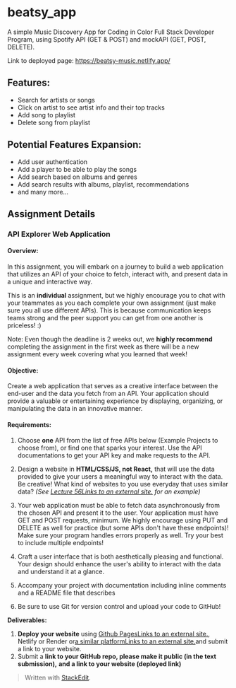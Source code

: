 # beatsy_app
A simple Music Discovery App for Coding in Color Full Stack Developer Program, using Spotify API (GET & POST) and mockAPI (GET, POST, DELETE).

Link to deployed page: https://beatsy-music.netlify.app/

## Features:

- Search for artists or songs
- Click on artist to see artist info and their top tracks
- Add song to playlist
- Delete song from playlist

## Potential Features Expansion:

- Add user authentication
- Add a player to be able to play the songs
- Add search based on albums and genres
- Add search results with albums, playlist, recommendations
- and many more...


## Assignment Details

### **API Explorer Web Application**

#### **Overview:**

In this assignment, you will embark on a journey to build a web application that utilizes an API of your choice to fetch, interact with, and present data in a unique and interactive way.

This is an **individual** assignment, but we highly encourage you to chat with your teammates as you each complete your own assignment (just make sure you all use different APIs). This is because communication keeps teams strong and the peer support you can get from one another is priceless! :)

Note: Even though the deadline is 2 weeks out, we  **highly recommend**  completing the assignment in the first week as there will be a new assignment every week covering what you learned that week!

#### **Objective:**

Create a web application that serves as a creative interface between the end-user and the data you fetch from an API. Your application should provide a valuable or entertaining experience by displaying, organizing, or manipulating the data in an innovative manner.

#### **Requirements:**

1.  Choose  **one** API from the list of free APIs below (Example Projects to choose from), or find one that sparks your interest. Use the API documentations to get your API key and make requests to the API.
2.  Design a website in  **HTML/CSS/JS, not React,** that will use the data provided to give your users a meaningful way to interact with the data. Be creative! What kind of websites to you use everyday that uses similar data?  _(See  [Lecture 56Links to an external site.](https://www.youtube.com/watch?v=GtIdmfBSoHw&list=PLpYu7Wkyi5ruXL-HBsw61NmqZy2yLEqXc&index=62)  for an example)_
3.  Your web application must be able to fetch data asynchronously from the chosen API and present it to the user. Your application must have GET and POST requests, minimum. We highly encourage using PUT and DELETE as well for practice (but some APIs don't have these endpoints)! Make sure your program handles errors properly as well. Try your best to include multiple endpoints!
    
4.  Craft a user interface that is both aesthetically pleasing and functional. Your design should enhance the user's ability to interact with the data and understand it at a glance.
    
5.  Accompany your project with documentation including inline comments and a README file that describes
    
6.  Be sure to use Git for version control and upload your code to GitHub!

**Deliverables:**

1.  **Deploy your website**  using  [Github PagesLinks to an external site.](https://www.youtube.com/watch?v=rbLljKIlxGg&list=PLpYu7Wkyi5ruXL-HBsw61NmqZy2yLEqXc&index=56), Netlify or Render or[a similar platformLinks to an external site.](https://www.youtube.com/watch?v=gmhCmDFh_JU&list=PLpYu7Wkyi5ruXL-HBsw61NmqZy2yLEqXc&index=57 "Link")and submit a link to your website.
2.  Submit a  **link to your GitHub repo, please make it public (in the text submission),** **and a link to your website (deployed link)**


> Written with [StackEdit](https://stackedit.io/).
